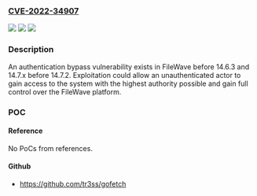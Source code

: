 ### [CVE-2022-34907](https://cve.mitre.org/cgi-bin/cvename.cgi?name=CVE-2022-34907)
![](https://img.shields.io/static/v1?label=Product&message=n%2Fa&color=blue)
![](https://img.shields.io/static/v1?label=Version&message=n%2Fa&color=blue)
![](https://img.shields.io/static/v1?label=Vulnerability&message=n%2Fa&color=brighgreen)

### Description

An authentication bypass vulnerability exists in FileWave before 14.6.3 and 14.7.x before 14.7.2. Exploitation could allow an unauthenticated actor to gain access to the system with the highest authority possible and gain full control over the FileWave platform.

### POC

#### Reference
No PoCs from references.

#### Github
- https://github.com/tr3ss/gofetch

